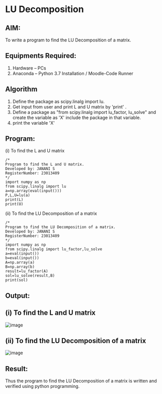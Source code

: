 # LU Decomposition 
## AIM:
To write a program to find the LU Decomposition of a matrix.
## Equipments Required:
1. Hardware – PCs
2. Anaconda – Python 3.7 Installation / Moodle-Code Runner
## Algorithm
1. Define the package as scipy.linalg import lu.
2. Get input from user and print L and U matrix by 'print' .
3. Define a package as "from scipy.linalg import lu_factor, lu_solve" and create the variable as 'X' include the package in that variable.
4. print the variable 'X'
## Program:
(i) To find the L and U matrix
```
/*
Program to find the L and U matrix.
Developed by: JANANI S
RegisterNumber: 23013409
*/
import numpy as np
from scipy.linalg import lu 
a=np.array(eval(input()))
P,L,U=lu(a)
print(L)
print(U)
```
(ii) To find the LU Decomposition of a matrix
```
/*
Program to find the LU Decomposition of a matrix.
Developed by: JANANI S
RegisterNumber: 23013409
*/
import numpy as np
from scipy.linalg import lu_factor,lu_solve
a=eval(input())
b=eval(input())
A=np.array(a)
B=np.array(b)
result=lu_factor(A)
sol=lu_solve(result,B)
print(sol)
```
## Output:
## (i) To find the L and U matrix
![image](https://github.com/SJananisenthilkumar/LU-Decomposition/assets/144871139/70f9b69d-037d-4b23-a0ff-fb45b696449e)
## (ii) To find the LU Decomposition of a matrix
![image](https://github.com/SJananisenthilkumar/LU-Decomposition/assets/144871139/fe7ec9c5-8cc6-414b-9a92-fce1502f21f3)
## Result:
Thus the program to find the LU Decomposition of a matrix is written and verified using python programming.

